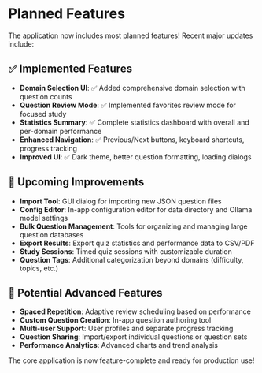 # Planned Features

The application now includes most planned features! Recent major updates include:

## ✅ **Implemented Features**
- **Domain Selection UI**: ✅ Added comprehensive domain selection with question counts
- **Question Review Mode**: ✅ Implemented favorites review mode for focused study  
- **Statistics Summary**: ✅ Complete statistics dashboard with overall and per-domain performance
- **Enhanced Navigation**: ✅ Previous/Next buttons, keyboard shortcuts, progress tracking
- **Improved UI**: ✅ Dark theme, better question formatting, loading dialogs

## 🔄 **Upcoming Improvements**
- **Import Tool**: GUI dialog for importing new JSON question files
- **Config Editor**: In-app configuration editor for data directory and Ollama model settings
- **Bulk Question Management**: Tools for organizing and managing large question databases
- **Export Results**: Export quiz statistics and performance data to CSV/PDF
- **Study Sessions**: Timed quiz sessions with customizable duration
- **Question Tags**: Additional categorization beyond domains (difficulty, topics, etc.)

## 🚀 **Potential Advanced Features** 
- **Spaced Repetition**: Adaptive review scheduling based on performance
- **Custom Question Creation**: In-app question authoring tool
- **Multi-user Support**: User profiles and separate progress tracking
- **Question Sharing**: Import/export individual questions or question sets
- **Performance Analytics**: Advanced charts and trend analysis

The core application is now feature-complete and ready for production use!

